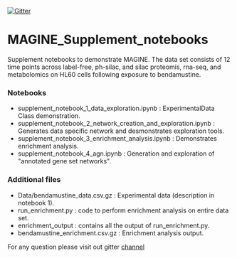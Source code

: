[![Gitter](https://badges.gitter.im/LoLab-VU/MAGINE.svg)](https://gitter.im/LoLab-VU/MAGINE?utm_source=badge&utm_medium=badge&utm_campaign=pr-badge)
# MAGINE_Supplement_notebooks
Supplement notebooks to demonstrate MAGINE. The data set consists of 12 time 
points across label-free, ph-silac, and silac proteomis, rna-seq, and metabolomics
on HL60 cells following exposure to bendamustine.


### Notebooks
- supplement_notebook_1_data_exploration.ipynb : ExperimentalData Class demonstration.
- supplement_notebook_2_network_creation_and_exploration.ipynb : Generates data specific network and desmonstrates exploration tools.
- supplement_notebook_3_enrichment_analysis.ipynb : Demonstrates enrichment analysis.
- supplement_notebook_4_agn.ipynb : Generation and exploration of "annotated gene set networks".

### Additional files  
- Data/bendamustine_data.csv.gz : Experimental data (description in notebook 1).
- run_enrichment.py : code to perform enrichment analysis on entire data set.
- enrichment_output : contains all the output of run_enrichment.py.
- bendamustine_enrichment.csv.gz : Enrichment analysis output.


For any question please visit out gitter [channel](https://gitter.im/LoLab-VU/MAGINE?utm_source=share-link&utm_medium=link&utm_campaign=share-link) 
